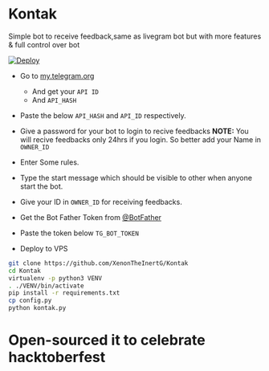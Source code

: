 # Kontak
Simple bot to receive feedback,same as livegram bot but with more features &amp; full control over bot

<a href="https://heroku.com/deploy?template=https://github.com/XenonTheInertG/Kontak">
  <img src="https://www.herokucdn.com/deploy/button.svg" alt="Deploy">
</a>

- Go to  [my.telegram.org](https://my.telegram.org/)
     - And get your `API ID`
     - And `API_HASH`

- Paste the below `API_HASH` and `API_ID` respectively.

- Give a password for your bot to login to recive feedbacks
**NOTE:** You will recive feedbacks only 24hrs if you login. So better add your Name in `OWNER_ID`

- Enter Some rules.

- Type the start message which should be visible to other when anyone start the bot.

- Give your ID in `OWNER_ID` for receiving feedbacks.

- Get the Bot Father Token from [@BotFather](https://telegram.dog/botfather)

- Paste the token below `TG_BOT_TOKEN`


- Deploy to VPS
```bash
git clone https://github.com/XenonTheInertG/Kontak
cd Kontak
virtualenv -p python3 VENV
. ./VENV/bin/activate
pip install -r requirements.txt
cp config.py
python kontak.py
```

# Open-sourced it to celebrate hacktoberfest

